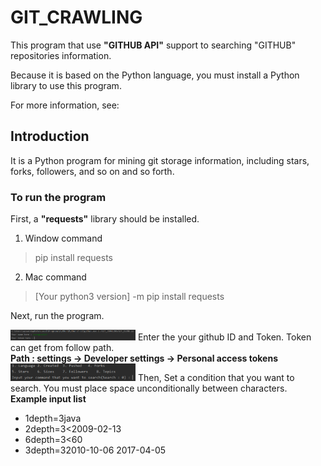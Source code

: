# GIT_CRAWLING

This program that use <strong>"GITHUB API"</strong> support to searching "GITHUB" repositories information. 

Because it is based on the Python language, you must install a Python library to use this program. 

For more information, see:

## Introduction

It is a Python program for mining git storage information, including stars, forks, followers, and so on and so forth.

### To run the program

First, a <strong>"requests"</strong> library should be installed.

1. Window command
> pip install requests
2. Mac command
> [Your python3 version] -m pip install requests

Next, run the program.

<img src="images/starting.png" alt="Image Error" width="200">
Enter the your github ID and Token. Token can get from follow path.<br /> 
<strong>Path : settings -> Developer settings -> Personal access tokens</strong>

<img src="images/condition.png" alt="Image Error" width="200">
Then, Set a condition that you want to search. You must place space unconditionally between characters.<br />
<strong>Example input list</strong> <br />
<ul>
  <li>1depth=3java</li>
  <li>2depth=3<2009-02-13</li> 
  <li>6depth=3<60</li> 
  <li>3depth=32010-10-06 2017-04-05</li> 
</ul>


